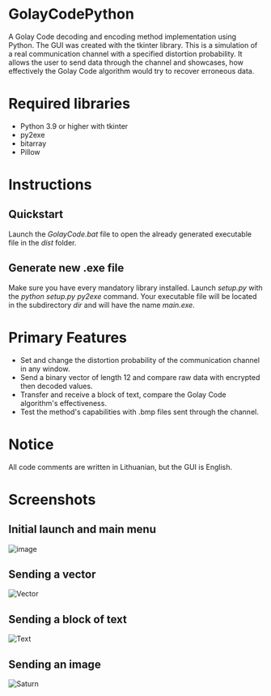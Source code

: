 # GolayCodePython
A Golay Code decoding and encoding method implementation using Python.
The GUI was created with the tkinter library.
This is a simulation of a real communication channel with a specified distortion probability.
It allows the user to send data through the channel and showcases, how effectively the Golay Code algorithm would try to recover erroneous data.
# Required libraries
- Python 3.9 or higher with tkinter
- py2exe
- bitarray
- Pillow
# Instructions
## Quickstart
Launch the *GolayCode.bat* file to open the already generated executable file in the *dist* folder.
## Generate new .exe file
Make sure you have every mandatory library installed. Launch *setup.py* with the *python setup.py py2exe* command.
Your executable file will be located in the subdirectory *dir* and will have the name *main.exe*.
# Primary Features
- Set and change the distortion probability of the communication channel in any window.
- Send a binary vector of length 12 and compare raw data with encrypted then decoded values.
- Transfer and receive a block of text, compare the Golay Code algorithm's effectiveness.
- Test the method's capabilities with .bmp files sent through the channel.
# Notice
All code comments are written in Lithuanian, but the GUI is English.
# Screenshots
## Initial launch and main menu
![image](https://user-images.githubusercontent.com/43152072/148556095-f64b3204-e812-4fa6-9b0b-dc8735861faa.png)
## Sending a vector
![Vector](https://user-images.githubusercontent.com/43152072/148556114-718942f8-a664-45ae-bfea-616f5f4e2d76.jpg)
## Sending a block of text
![Text](https://user-images.githubusercontent.com/43152072/148556140-79f0e0b2-ad0c-43f7-b832-62056638ac94.jpg)
## Sending an image
![Saturn](https://user-images.githubusercontent.com/43152072/148556158-ed573c71-04e9-4007-9b6d-830a2e95b81b.jpg)

